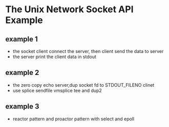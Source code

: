 # The Unix Network Socket API Example
## example 1
* the socket client connect the server, then client send the data to server
* the server print the client data in stdout
## example 2
* the zero copy echo server,dup socket fd to STDOUT_FILENO clinet 
* use splice sendfile vmsplice tee and dup2
## example 3
* reactor pattern and proactor pattern with select and epoll   
